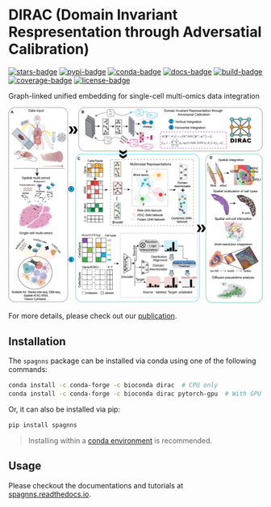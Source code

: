 # DIRAC (Domain Invariant Respresentation through Adversatial Calibration)

[![stars-badge](https://img.shields.io/github/stars/gao-lab/GLUE?logo=GitHub&color=yellow)](https://github.com/gao-lab/GLUE/stargazers)
[![pypi-badge](https://img.shields.io/pypi/v/scglue)](https://pypi.org/project/scglue)
[![conda-badge](https://anaconda.org/bioconda/scglue/badges/version.svg)](https://anaconda.org/bioconda/scglue)
[![docs-badge](https://readthedocs.org/projects/scglue/badge/?version=latest)](https://scglue.readthedocs.io/en/latest/?badge=latest)
[![build-badge](https://github.com/gao-lab/GLUE/actions/workflows/build.yml/badge.svg)](https://github.com/gao-lab/GLUE/actions/workflows/build.yml)
[![coverage-badge](https://img.shields.io/endpoint?url=https://gist.githubusercontent.com/Jeff1995/e704b2f886ff6a37477311b90fdf7efa/raw/coverage.json)](https://github.com/gao-lab/GLUE/actions/workflows/build.yml)
[![license-badge](https://img.shields.io/badge/License-MIT-yellow.svg)](https://opensource.org/licenses/MIT)


Graph-linked unified embedding for single-cell multi-omics data integration

![Model architecture](docs/Workflow.png)

For more details, please check out our [publication](https://doi.org/10.1038/s41587-022-01284-4).

## Installation

The `spagnns` package can be installed via conda using one of the following commands:

```sh
conda install -c conda-forge -c bioconda dirac  # CPU only
conda install -c conda-forge -c bioconda dirac pytorch-gpu  # With GPU support
```

Or, it can also be installed via pip:

```sh
pip install spagnns
```

> Installing within a
> [conda environment](https://conda.io/projects/conda/en/latest/user-guide/tasks/manage-environments.html)
> is recommended.

## Usage

Please checkout the documentations and tutorials at
[spagnns.readthedocs.io](https://DIRAC.readthedocs.io/).
